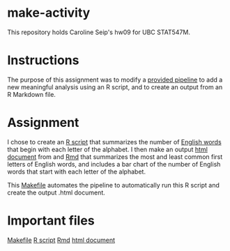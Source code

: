 make-activity
=============
This repository holds Caroline Seip's hw09 for UBC STAT547M.

# Instructions
The purpose of this assignment was to modify a [provided pipeline](https://github.com/STAT545-UBC/make-activity) to add a new meaningful analysis using an R script, and to create an output from an R Markdown file.

# Assignment
I chose to create an [R script](https://github.com/STAT545-UBC-students/hw09-Caroline-Seip/blob/master/firstletter.R) that summarizes the number of [English words](https://github.com/STAT545-UBC-students/hw09-Caroline-Seip/blob/master/words.txt) that begin with each letter of the alphabet. I then make an output [html document](https://github.com/STAT545-UBC-students/hw09-Caroline-Seip/blob/master/FirstLetter.html) from and [Rmd](https://github.com/STAT545-UBC-students/hw09-Caroline-Seip/blob/master/FirstLetter.Rmd) that summarizes the most and least common first letters of English words, and includes a bar chart of the number of English words that start with each letter of the alphabet. 

This [Makefile](https://github.com/STAT545-UBC-students/hw09-Caroline-Seip/blob/master/Makefile) automates the pipeline to automatically run this R script and create the output .html document.

# Important files
[Makefile](https://github.com/STAT545-UBC-students/hw09-Caroline-Seip/blob/master/Makefile)
[R script](https://github.com/STAT545-UBC-students/hw09-Caroline-Seip/blob/master/firstletter.R)
[Rmd](https://github.com/STAT545-UBC-students/hw09-Caroline-Seip/blob/master/FirstLetter.Rmd)
[html document](https://github.com/STAT545-UBC-students/hw09-Caroline-Seip/blob/master/FirstLetter.html)

